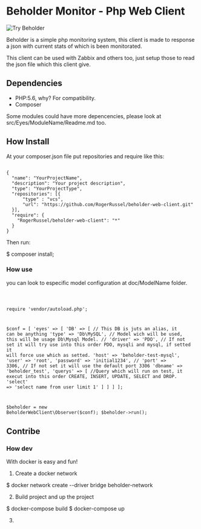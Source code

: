 # Beholder Monitor - Php Web Client

![Try Beholder](https://raw.githubusercontent.com/RogerRussel/beholder-web-client/master/opt/img/beholder.jpg)

Beholder is a simple php monitoring system, this client is made to response a json with current stats of which is been monitorated.

This client can be used with Zabbix and others too, just setup those to read the json file which this client give.

## Dependencies

* PHP:5.6, why? For compatibility.
* Composer

Some modules could have more depencencies, please look at src/Eyes/ModuleName/Readme.md too.

## How Install

At your composer.json file put repositories and require like this:

<code>
{
  "name": "YourProjectName",
  "description": "Your project description",
  "type": "YourProjectType",
  "repositories": [{
      "type" : "vcs",
      "url": "https://github.com/RogerRussel/beholder-web-client.git"
  }],
  "require": {
    "RogerRussel/beholder-web-client": "*"
  }
}
</code>

Then run:

$ composer install;

### How use

you can look to especific model configuration at doc/ModelName folder.

<code>

require 'vendor/autoload.php';

$conf = [
  'eyes' => [
      'DB' => [ // This DB is juts an alias, it can be anything
        'type' => 'Db\MySQL', // Model wich will be used, this will be usage Db\Mysql Model.
//      'driver' => 'PDO', // If not set it will try use into this order PDO, mysqli and mysql, if setted it will force use which as setted.
        'host' => 'beholder-test-mysql',
        'user' => 'root',
        'password' => 'initial1234',
//      'port' => 3306, // If not set it will use the default port 3306
        'dbname' => 'beholder_test',
        'querys' => [ //Query which will run on test, it execut into this order CREATE, INSERT, UPDATE, SELECT and DROP.
          'select' => 'select name from user limit 1'
        ]
      ]
  ]
];

$beholder = new BeholderWebClient\Observer($conf);
$beholder->run();
</code>


## Contribe

### How dev

With docker is easy and fun!

1. Create a docker network

$ docker network create --driver bridge beholder-network

2. Build project and up the project

$ docker-compose build
$ docker-compose up

3.
